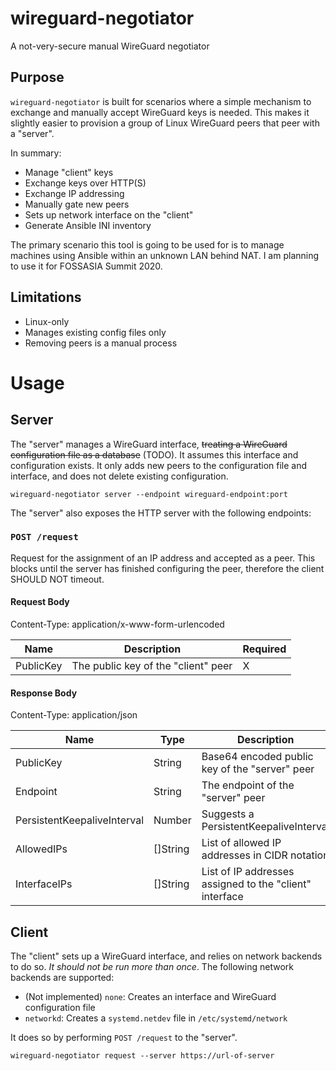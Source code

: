 
# wireguard-negotiator

A not-very-secure manual WireGuard negotiator

## Purpose

`wireguard-negotiator` is built for scenarios where a simple mechanism to exchange and manually accept WireGuard keys is needed. This makes it slightly easier to provision a group of Linux WireGuard peers that peer with a "server".

In summary:

* Manage "client" keys
* Exchange keys over HTTP(S)
* Exchange IP addressing
* Manually gate new peers
* Sets up network interface on the "client"
* Generate Ansible INI inventory

The primary scenario this tool is going to be used for is to manage machines using Ansible within an unknown LAN behind NAT. I am planning to use it for FOSSASIA Summit 2020.

## Limitations

* Linux-only
* Manages existing config files only
* Removing peers is a manual process

# Usage

## Server

The "server" manages a WireGuard interface, ~~treating a WireGuard configuration file as a database~~ (TODO). It assumes this interface and configuration exists. It only adds new peers to the configuration file and interface, and does not delete existing configuration. 

```
wireguard-negotiator server --endpoint wireguard-endpoint:port
```

The "server" also exposes the HTTP server with the following endpoints:

### `POST /request`

Request for the assignment of an IP address and accepted as a peer. This blocks until the server has finished configuring the peer, therefore the client SHOULD NOT timeout. 

#### Request Body

Content-Type: application/x-www-form-urlencoded

| Name | Description | Required |
|------|-------------|----------|
| PublicKey | The public key of the "client" peer | X |

#### Response Body

Content-Type: application/json

| Name | Type | Description |
|------|------|-------------|
| PublicKey | String | Base64 encoded public key of the "server" peer |
| Endpoint | String | The endpoint of the "server" peer |
| PersistentKeepaliveInterval | Number | Suggests a PersistentKeepaliveInterval |
| AllowedIPs | []String | List of allowed IP addresses in CIDR notation |
| InterfaceIPs | []String | List of IP addresses assigned to the "client" interface |

## Client

The "client" sets up a WireGuard interface, and relies on network backends to do so. *It should not be run more than once*. The following network backends are supported:

- (Not implemented) `none`: Creates an interface and WireGuard configuration file
- `networkd`: Creates a `systemd.netdev` file in `/etc/systemd/network`

It does so by performing `POST /request` to the "server".

```
wireguard-negotiator request --server https://url-of-server
```
